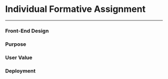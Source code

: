 # Individual Formative Assignment

---

### Front-End Design

### Purpose

### User Value

### Deployment
